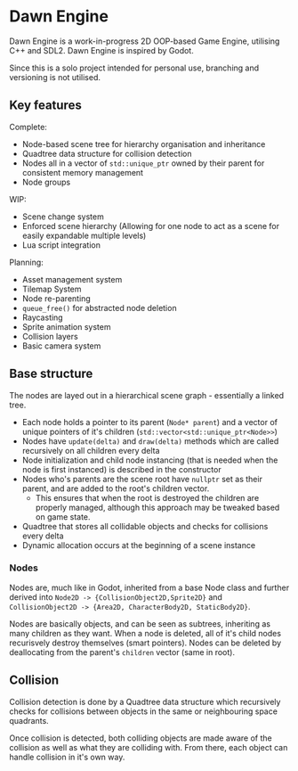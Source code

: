 # Dawn Engine

Dawn Engine is a work-in-progress 2D OOP-based Game Engine, utilising C++ and SDL2. Dawn Engine is inspired by Godot.

Since this is a solo project intended for personal use, branching and versioning is not utilised. 

## Key features
Complete:
- Node-based scene tree for hierarchy organisation and inheritance
- Quadtree data structure for collision detection
- Nodes all in a vector of `std::unique_ptr` owned by their parent for consistent memory management
- Node groups

WIP:
- Scene change system
- Enforced scene hierarchy (Allowing for one node to act as a scene for easily expandable multiple levels)
- Lua script integration

Planning:
- Asset management system 
- Tilemap System 
- Node re-parenting
- `queue_free()` for abstracted node deletion
- Raycasting 
- Sprite animation system 
- Collision layers 
- Basic camera system 



## Base structure
The nodes are layed out in a hierarchical scene graph - essentially a linked tree.
- Each node holds a pointer to its parent (`Node* parent`) and a vector of unique pointers of it's children (`std::vector<std::unique_ptr<Node>>`)
- Nodes have `update(delta)` and `draw(delta)` methods which are called recursively on all children every delta
- Node initialization and child node instancing (that is needed when the node is first instanced) is described in the constructor
- Nodes who's parents are the scene root have `nullptr` set as their parent, and are added to the root's children vector. 
  - This ensures that when the root is destroyed the children are properly managed, although this approach may be tweaked based on game state.
- Quadtree that stores all collidable objects and checks for collisions every delta
- Dynamic allocation occurs at the beginning of a scene instance

### Nodes

Nodes are, much like in Godot, inherited from a base Node class and further derived into `Node2D -> {CollisionObject2D,Sprite2D}` and `CollisionObject2D -> {Area2D, CharacterBody2D, StaticBody2D}`. 

Nodes are basically objects, and can be seen as subtrees, inheriting as many children as they want. When a node is deleted, all of it's child nodes recurisvely destroy themselves (smart pointers). Nodes can be deleted by deallocating from the parent's `children` vector (same in root). 

## Collision

Collision detection is done by a Quadtree data structure which recursively checks for collisions between objects in the same or neighbouring space quadrants. 

Once collision is detected, both colliding objects are made aware of the collision as well as what they are colliding with. From there, each object can handle collision in it's own way. 
